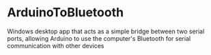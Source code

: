 # ArduinoToBluetooth
Windows desktop app that acts as a simple bridge between two serial ports, allowing Arduino to use the computer's Bluetooth for serial communication with other devices
